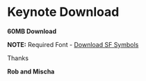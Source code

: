# Keynote Download

**60MB Download**

**NOTE:** Required Font - [Download SF Symbols](https://developer.apple.com/design/human-interface-guidelines/sf-symbols/overview/)

Thanks

**Rob and Mischa**